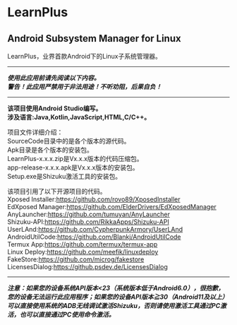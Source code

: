 # LearnPlus
## Android Subsystem Manager for Linux
LearnPlus，业界首款Android下的Linux子系统管理器。  
****************************************************************************
***使用此应用前请先阅读以下内容。***  
***警告！此应用严禁用于非法用途！不听劝阻，后果自负！***
****************************************************************************
**该项目使用Android Studio编写。**  
**涉及语言:Java,Kotlin,JavaScript,HTML,C/C++。**  

项目文件详细介绍：  
SourceCode目录中的是各个版本的源代码。  
Apk目录是各个版本的安装包。  
LearnPlus-x.x.x.zip是Vx.x.x版本的代码压缩包。  
app-release-x.x.x.apk是Vx.x.x版本的安装包。  
Setup.exe是Shizuku激活工具的安装包。  

该项目引用了以下开源项目的代码。  
Xposed Installer:https://github.com/rovo89/XposedInstaller  
EdXposed Manager:https://github.com/ElderDrivers/EdXposedManager   
AnyLauncher:https://github.com/tumuyan/AnyLauncher  
Shizuku-API:https://github.com/RikkaApps/Shizuku-API  
UserLAnd:https://github.com/CypherpunkArmory/UserLAnd  
AndroidUtilCode:https://github.com/Blankj/AndroidUtilCode  
Termux App:https://github.com/termux/termux-app  
Linux Deploy:https://github.com/meefik/linuxdeploy  
FakeStore:https://github.com/microg/fakestore  
LicensesDialog:https://github.psdev.de/LicensesDialog  
**************************************************************************** 
***注意：如果您的设备系统API版本<23（系统版本低于Android6.0），很抱歉，您的设备无法运行此应用程序；如果您的设备API版本≧30（Android11及以上）可以直接使用系统的ADB无线调试激活Shizuku，否则请使用激活工具通过PC激活，也可以直接通过PC使用命令激活。***  
